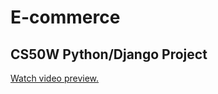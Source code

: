# E-commerce
## CS50W Python/Django Project

[Watch video preview.](https://www.youtube.com/watch?v=BSacjX6BPUk)

